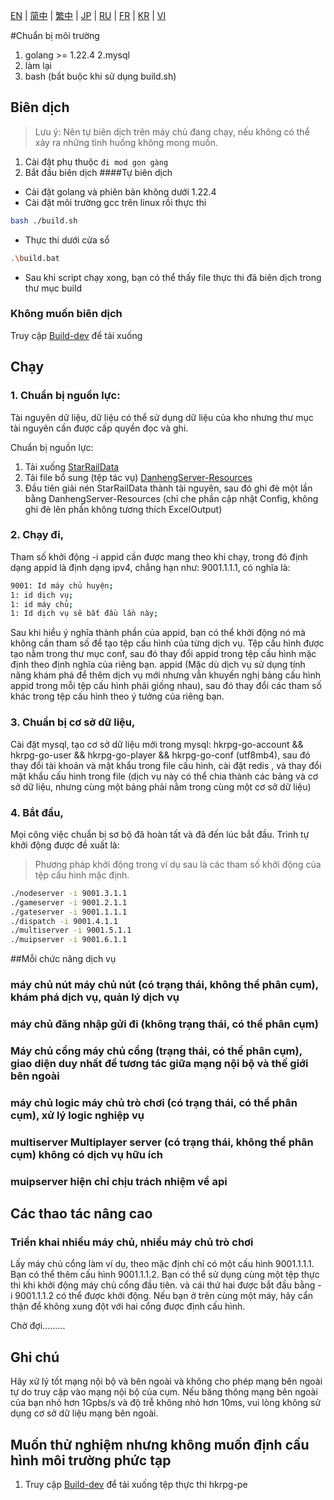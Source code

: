 [EN](./EN.md) | [简中](./zh-CN.md) | [繁中](./zh-TW.md) | [JP](./JP.md) | [RU](./RU.md) | [FR](./FR.md) | [KR](./KR.md) | [VI](./VI.md)

#Chuẩn bị môi trường
1. golang >= 1.22.4
2.mysql
3. làm lại
4. bash (bắt buộc khi sử dụng build.sh)

## Biên dịch
> Lưu ý: Nên tự biên dịch trên máy chủ đang chạy, nếu không có thể xảy ra những tình huống không mong muốn.
1. Cài đặt phụ thuộc
`đi mod gọn gàng`
2. Bắt đầu biên dịch
####Tự biên dịch
- Cài đặt golang và phiên bản không dưới 1.22.4
- Cài đặt môi trường gcc trên linux rồi thực thi

``` bash
bash ./build.sh
```

- Thực thi dưới cửa sổ
``` bash
.\build.bat
```

- Sau khi script chạy xong, bạn có thể thấy file thực thi đã biên dịch trong thư mục build

### Không muốn biên dịch
Truy cập [Build-dev](https://github.com/gucooing/hkrpg-go/actions/workflows/Build.yml) để tải xuống

## Chạy
### 1. Chuẩn bị nguồn lực:
Tài nguyên dữ liệu, dữ liệu có thể sử dụng dữ liệu của kho nhưng thư mục tài nguyên cần được cấp quyền đọc và ghi.

Chuẩn bị nguồn lực:
1. Tải xuống [StarRailData](https://github.com/Dimbreath/StarRailData)
2. Tải file bổ sung (tệp tác vụ) [DanhengServer-Resources](https://github.com/EggLinks/DanhengServer-Resources)
3. Đầu tiên giải nén StarRailData thành tài nguyên, sau đó ghi đè một lần bằng DanhengServer-Resources (chỉ che phần cập nhật Config, không ghi đè lên phần không tương thích ExcelOutput)
### 2. Chạy đi,
Tham số khởi động -i appid cần được mang theo khi chạy, trong đó định dạng appid là định dạng ipv4, chẳng hạn như: 9001.1.1.1, có nghĩa là:

``` bash
9001: Id máy chủ huyện;
1: id dịch vụ;
1: id máy chủ;
1: Id dịch vụ sẽ bắt đầu lần này;
```

Sau khi hiểu ý nghĩa thành phần của appid, bạn có thể khởi động nó mà không cần tham số để tạo tệp cấu hình của từng dịch vụ. Tệp cấu hình được tạo nằm trong thư mục conf, sau đó thay đổi appid trong tệp cấu hình mặc định theo định nghĩa của riêng bạn. appid (Mặc dù dịch vụ sử dụng tính năng khám phá để thêm dịch vụ mới nhưng vẫn khuyến nghị bảng cấu hình appid trong mỗi tệp cấu hình phải giống nhau), sau đó thay đổi các tham số khác trong tệp cấu hình theo ý tưởng của riêng bạn.

### 3. Chuẩn bị cơ sở dữ liệu,
Cài đặt mysql, tạo cơ sở dữ liệu mới trong mysql: hkrpg-go-account && hkrpg-go-user && hkrpg-go-player && hkrpg-go-conf (utf8mb4), sau đó thay đổi tài khoản và mật khẩu trong file cấu hình, cài đặt redis , và thay đổi mật khẩu cấu hình trong file (dịch vụ này có thể chia thành các bảng và cơ sở dữ liệu, nhưng cùng một bảng phải nằm trong cùng một cơ sở dữ liệu)

### 4. Bắt đầu,
Mọi công việc chuẩn bị sơ bộ đã hoàn tất và đã đến lúc bắt đầu. Trình tự khởi động được đề xuất là:
> Phương pháp khởi động trong ví dụ sau là các tham số khởi động của tệp cấu hình mặc định.

``` bash
./nodeserver -i 9001.3.1.1
./gameserver -i 9001.2.1.1
./gateserver -i 9001.1.1.1
./dispatch -i 9001.4.1.1
./multiserver -i 9001.5.1.1
./muipserver -i 9001.6.1.1
```

##Mỗi chức năng dịch vụ
### máy chủ nút máy chủ nút (có trạng thái, không thể phân cụm), khám phá dịch vụ, quản lý dịch vụ

### máy chủ đăng nhập gửi đi (không trạng thái, có thể phân cụm)

### Máy chủ cổng máy chủ cổng (trạng thái, có thể phân cụm), giao diện duy nhất để tương tác giữa mạng nội bộ và thế giới bên ngoài

### máy chủ logic máy chủ trò chơi (có trạng thái, có thể phân cụm), xử lý logic nghiệp vụ

### multiserver Multiplayer server (có trạng thái, không thể phân cụm) không có dịch vụ hữu ích

### muipserver hiện chỉ chịu trách nhiệm về api

## Các thao tác nâng cao
### Triển khai nhiều máy chủ, nhiều máy chủ trò chơi
Lấy máy chủ cổng làm ví dụ, theo mặc định chỉ có một cấu hình 9001.1.1.1. Bạn có thể thêm cấu hình 9001.1.1.2. Bạn có thể sử dụng cùng một tệp thực thi khi khởi động máy chủ cổng đầu tiên. và cái thứ hai được bắt đầu bằng - i 9001.1.1.2 có thể được khởi động. Nếu bạn ở trên cùng một máy, hãy cẩn thận để không xung đột với hai cổng được định cấu hình.

Chờ đợi.........

## Ghi chú
Hãy xử lý tốt mạng nội bộ và bên ngoài và không cho phép mạng bên ngoài tự do truy cập vào mạng nội bộ của cụm.
Nếu băng thông mạng bên ngoài của bạn nhỏ hơn 1Gpbs/s và độ trễ không nhỏ hơn 10ms, vui lòng không sử dụng cơ sở dữ liệu mạng bên ngoài.

## Muốn thử nghiệm nhưng không muốn định cấu hình môi trường phức tạp

1. Truy cập [Build-dev](https://github.com/gucooing/hkrpg-go/actions/workflows/Build.yml) để tải xuống tệp thực thi hkrpg-pe